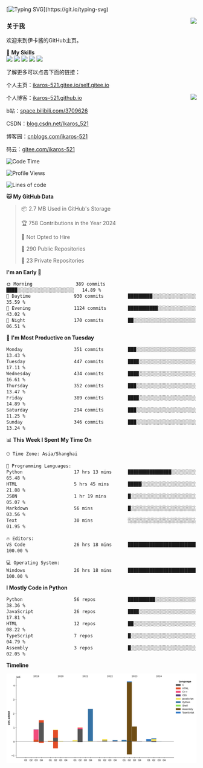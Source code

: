 [![Typing SVG](https://readme-typing-svg.herokuapp.com?size=25&duration=3000&color=8C43EA&vCenter=true&width=200&height=40&lines=Hi+Welcome+%F0%9F%91%8B%F0%9F%8F%BB;I'm+Love丶伊卡洛斯~~)](https://git.io/typing-svg)

<a href="#">
  <img align="right" src="https://github-readme-stats.vercel.app/api?username=Ikaros-521&count_private=true&show_icons=true&bg_color=15,f2f7fd,E0EAFC" />
</a>

### 关于我

欢迎来到伊卡酱的GitHub主页。

🌟 **My Skills**  
![](https://img.shields.io/badge/-C-A8B9CC?style=flat-square&logo=C&logoColor=fff)
![](https://img.shields.io/badge/-Python-3776AB?style=flat-square&logo=Python&logoColor=fff)
![](https://img.shields.io/badge/-JavaScript-F7DF1E?style=flat-square&logo=JavaScript&logoColor=fff)
![](https://img.shields.io/badge/-C++-00599C?style=flat-square&logo=Cpp&logoColor=fff)
![](https://img.shields.io/badge/-Linux-000000?style=flat-square&logo=Linux&logoColor=fff)

了解更多可以点击下面的链接：  

个人主页：[ikaros-521.gitee.io/self.gitee.io](https://ikaros-521.gitee.io/self.gitee.io/)  

<img align='right' src="https://github.com/Ikaros-521/Ikaros-521/assets/40910637/3a5e50bc-91dc-4aa5-b7a0-8b27ad1c2b33" height="330">

个人博客：[ikaros-521.github.io](https://ikaros-521.github.io/)  

b站：[space.bilibili.com/3709626](https://space.bilibili.com/3709626)  

CSDN：[blog.csdn.net/Ikaros_521](https://blog.csdn.net/Ikaros_521)  

博客园：[cnblogs.com/ikaros-521](https://www.cnblogs.com/ikaros-521)  

码云：[gitee.com/ikaros-521](https://gitee.com/ikaros-521)  


<!--START_SECTION:waka-->
![Code Time](http://img.shields.io/badge/Code%20Time-1%2C449%20hrs%2022%20mins-blue)

![Profile Views](http://img.shields.io/badge/Profile%20Views-2-blue)

![Lines of code](https://img.shields.io/badge/From%20Hello%20World%20I%27ve%20Written-12.9%20million%20lines%20of%20code-blue)

**🐱 My GitHub Data** 

> 📦 2.7 MB Used in GitHub's Storage 
 > 
> 🏆 758 Contributions in the Year 2024
 > 
> 🚫 Not Opted to Hire
 > 
> 📜 290 Public Repositories 
 > 
> 🔑 23 Private Repositories 
 > 
**I'm an Early 🐤** 

```text
🌞 Morning                389 commits         ████░░░░░░░░░░░░░░░░░░░░░   14.89 % 
🌆 Daytime                930 commits         █████████░░░░░░░░░░░░░░░░   35.59 % 
🌃 Evening                1124 commits        ███████████░░░░░░░░░░░░░░   43.02 % 
🌙 Night                  170 commits         ██░░░░░░░░░░░░░░░░░░░░░░░   06.51 % 
```
📅 **I'm Most Productive on Tuesday** 

```text
Monday                   351 commits         ███░░░░░░░░░░░░░░░░░░░░░░   13.43 % 
Tuesday                  447 commits         ████░░░░░░░░░░░░░░░░░░░░░   17.11 % 
Wednesday                434 commits         ████░░░░░░░░░░░░░░░░░░░░░   16.61 % 
Thursday                 352 commits         ███░░░░░░░░░░░░░░░░░░░░░░   13.47 % 
Friday                   389 commits         ████░░░░░░░░░░░░░░░░░░░░░   14.89 % 
Saturday                 294 commits         ███░░░░░░░░░░░░░░░░░░░░░░   11.25 % 
Sunday                   346 commits         ███░░░░░░░░░░░░░░░░░░░░░░   13.24 % 
```


📊 **This Week I Spent My Time On** 

```text
🕑︎ Time Zone: Asia/Shanghai

💬 Programming Languages: 
Python                   17 hrs 13 mins      ████████████████░░░░░░░░░   65.48 % 
HTML                     5 hrs 45 mins       █████░░░░░░░░░░░░░░░░░░░░   21.88 % 
JSON                     1 hr 19 mins        █░░░░░░░░░░░░░░░░░░░░░░░░   05.07 % 
Markdown                 56 mins             █░░░░░░░░░░░░░░░░░░░░░░░░   03.56 % 
Text                     30 mins             ░░░░░░░░░░░░░░░░░░░░░░░░░   01.95 % 

🔥 Editors: 
VS Code                  26 hrs 18 mins      █████████████████████████   100.00 % 

💻 Operating System: 
Windows                  26 hrs 18 mins      █████████████████████████   100.00 % 
```

**I Mostly Code in Python** 

```text
Python                   56 repos            ██████████░░░░░░░░░░░░░░░   38.36 % 
JavaScript               26 repos            ████░░░░░░░░░░░░░░░░░░░░░   17.81 % 
HTML                     12 repos            ██░░░░░░░░░░░░░░░░░░░░░░░   08.22 % 
TypeScript               7 repos             █░░░░░░░░░░░░░░░░░░░░░░░░   04.79 % 
Assembly                 3 repos             █░░░░░░░░░░░░░░░░░░░░░░░░   02.05 % 
```



**Timeline**

![Lines of Code chart](https://raw.githubusercontent.com/Ikaros-521/Ikaros-521/main/assets/bar_graph.png)


<!--END_SECTION:waka-->


<!--
**Ikaros-521/Ikaros-521** is a ✨ _special_ ✨ repository because its `README.md` (this file) appears on your GitHub profile.

Here are some ideas to get you started:

- 🔭 I’m currently working on ...
- 🌱 I’m currently learning ...
- 👯 I’m looking to collaborate on ...
- 🤔 I’m looking for help with ...
- 💬 Ask me about ...
- 📫 How to reach me: ...
- 😄 Pronouns: ...
- ⚡ Fun fact: ...
-->
